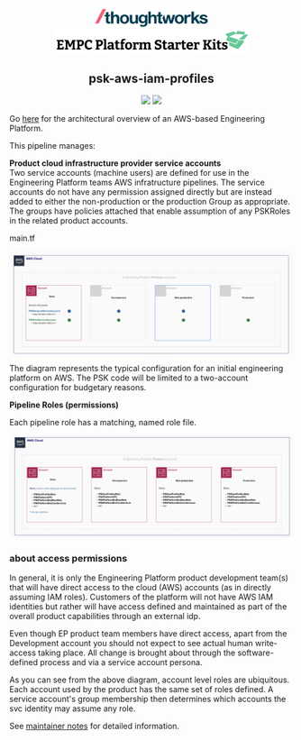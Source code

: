 <div align="center">
	<p>
	<img alt="Thoughtworks Logo" src="https://raw.githubusercontent.com/ThoughtWorks-DPS/static/master/thoughtworks_flamingo_wave.png?sanitize=true" width=200 /><br />
	<img alt="DPS Title" src="https://raw.githubusercontent.com/ThoughtWorks-DPS/static/master/EMPCPlatformStarterKitsImage.png?sanitize=true" width=350/><br />
	<h2>psk-aws-iam-profiles</h2>
	<a href="https://opensource.org/licenses/MIT"><img src="https://img.shields.io/github/license/ThoughtWorks-DPS/psk-aws-iam-profiles"></a> <a href="https://aws.amazon.com"><img src="https://img.shields.io/badge/-deployed-blank.svg?style=social&logo=amazon"></a>
	</p>
</div>

Go [here](https://github.com/ThoughtWorks-DPS/lab-documentation/blob/master/doc/architecture.md) for the architectural overview of an AWS-based Engineering Platform.  

This pipeline manages:  

**Product cloud infrastructure provider service accounts**  
Two service accounts (machine users) are defined for use in the Engineering Platform teams AWS infratructure pipelines. The service accounts do not have any permission assigned directly but are instead added to either the non-production or the production Group as appropriate. The groups have policies attached that enable assumption of any PSKRoles in the related product accounts.  

main.tf  

<div align="center">
	<img alt="architecture1.png" src="https://github.com/ThoughtWorks-DPS/psk-aws-iam-profiles/raw/main/doc/architecture1.png" width=800 />
</div>

The diagram represents the typical configuration for an initial engineering platform on AWS. The PSK code will be limited to a two-account configuration for budgetary reasons.  

**Pipeline Roles (permissions)**  

Each pipeline role has a matching, named role file.  

<div align="center">
	<img alt="architecture2.png" src="https://github.com/ThoughtWorks-DPS/psk-aws-iam-profiles/raw/main/doc/architecture2.png" width=800 />
</div>

### about access permissions  

In general, it is only the Engineering Platform product development team(s) that will have direct access to the cloud (AWS) accounts (as in directly assuming IAM roles). Customers of the platform will not have AWS IAM identities but rather will have access defined and maintained as part of the overall product capabilities through an external idp.  

Even though EP product team members have direct access, apart from the Development account you should not expect to see actual human write-access taking place. All change is brought about through the software-defined process and via a service account persona.  

As you can see from the above diagram, account level roles are ubiquitous. Each account used by the product has the same set of roles defined. A service account's group membership then determines which accounts the svc identity may assume any role.  

See [maintainer notes](doc/maintainer_notes.md) for detailed information.
